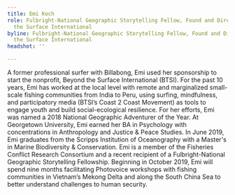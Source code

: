 ```yaml
---
title: Emi Koch
role: Fulbright-National Geographic Storytelling Fellow, Found and Director, Beyond
  the Surface International
byline: Fulbright-National Geographic Storytelling Fellow, Found and Director, Beyond
  the Surface International
headshot: ''

---
```

A former professional surfer with Billabong, Emi used her sponsorship to start the nonprofit, Beyond the Surface International (BTSI). For the past 10 years, Emi has worked at the local level with remote and marginalized small-scale fishing communities from India to Peru, using surfing, mindfulness, and participatory media (BTSI’s Coast 2 Coast Movement) as tools to engage youth and build social-ecological resilience. For her efforts, Emi was named a 2018 National Geographic Adventurer of the Year. At Georgetown University, Emi earned her BA in Psychology with concentrations in Anthropology and Justice & Peace Studies. In June 2019, Emi graduates from the Scripps Institution of Oceanography with a Master's in Marine Biodiversity & Conservation. Emi is a member of the Fisheries Conflict Research Consortium and a recent recipient of a Fulbright-National Geographic Storytelling Fellowship. Beginning in October 2019, Emi will spend nine months facilitating Photovoice workshops with fishing communities in Vietnam’s Mekong Delta and along the South China Sea to better understand challenges to human security.